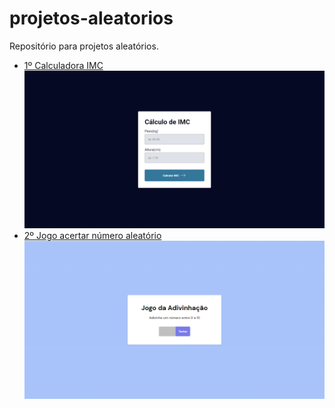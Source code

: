 # projetos-aleatorios
Repositório para projetos aleatórios.
- [1º Calculadora IMC](https://nicolas-felsi.github.io/projetos-aleatorios/imc-dom/)
<img width="500px" src="./readme-images/scrnli_17_05_2023_20-22-32.png"></img>
- [2º Jogo acertar número aleatório](https://nicolas-felsi.github.io/projetos-aleatorios/numero-aleatorio/)
<img width="500px" src="./readme-images/scrnli_17_05_2023_20-23-48.png"></img>
